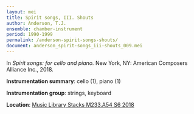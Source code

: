 ```yaml
---
layout: mei
title: Spirit songs, III. Shouts
author: Anderson, T.J.
ensemble: chamber-instrument
period: 1990-1999
permalink: /anderson-spirit-songs-shouts/
document: anderson_spirit-songs_iii-shouts_009.mei
---
```


In *Spirit songs: for cello and piano.* New York, NY: American Composers Alliance Inc., 2018.

**Instrumentation summary**: cello (1), piano (1)

**Instrumentation group**: strings, keyboard

**Location**: <a href="https://tufts-primo.hosted.exlibrisgroup.com/permalink/f/14dinuo/01TUN_ALMA21275315470003851" target="_blank">Music Library Stacks M233.A54 S6 2018</a>
